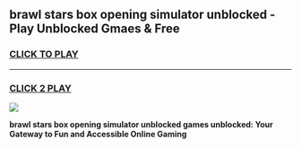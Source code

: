 
## brawl stars box opening simulator unblocked - Play Unblocked Gmaes & Free
<h3>
<a href="https://news.freeplayer.one?title=brawl_stars_box_opening_simulator_unblocked&ref=16F">CLICK TO PLAY</a></h3>
<hr>

<h3>
<a href="https://news.freeplayer.one?title=brawl_stars_box_opening_simulator_unblocked&ref=16F">CLICK 2 PLAY</a>
  
</h3>

<a href="https://news.freeplayer.one?title=brawl_stars_box_opening_simulator_unblocked&ref=16F/"><img src="https://clearcache.store/games.png"></a>


**brawl stars box opening simulator unblocked games unblocked: Your Gateway to Fun and Accessible Online Gaming**
